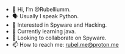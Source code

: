 - 👋 Hi, I’m @Rubelliumm.
- 🗣️ Usually I speak Python.
- 👀 Interested in Spyware and Hacking.
- 🌱 Currently learning java.
- 💞️ Looking to collaborate on Spyware.
- 📫 How to reach me: rubel.me@proton.me

<!---
Rubelliumm/Rubelliumm is a ✨ special ✨ repository because its `README.md` (this file) appears on your GitHub profile.
You can click the Preview link to take a look at your changes.
--->
